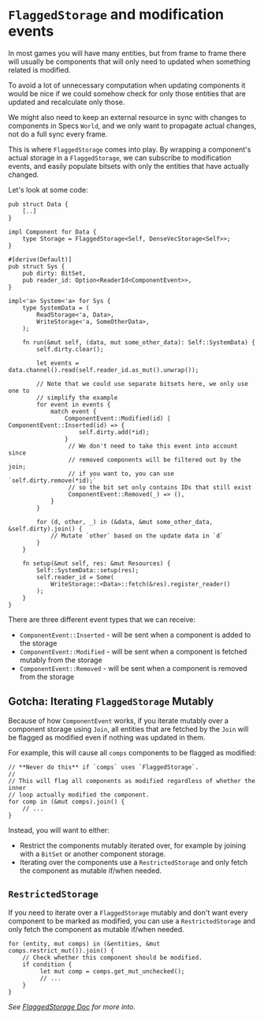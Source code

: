 # `FlaggedStorage` and modification events

In most games you will have many entities, but from frame to frame there will
usually be components that will only need to updated when something related is
modified.

To avoid a lot of unnecessary computation when updating components it
would be nice if we could somehow check for only those entities that are updated
and recalculate only those.

We might also need to keep an external resource in sync with changes to
components in Specs `World`, and we only want to propagate actual changes, not
do a full sync every frame.

This is where `FlaggedStorage` comes into play. By wrapping a component's actual
storage in a `FlaggedStorage`, we can subscribe to modification events, and
easily populate bitsets with only the entities that have actually changed.

Let's look at some code:

```rust,ignore
pub struct Data {
    [..]
}

impl Component for Data {
    type Storage = FlaggedStorage<Self, DenseVecStorage<Self>>;
}

#[derive(Default)]
pub struct Sys {
    pub dirty: BitSet,
    pub reader_id: Option<ReaderId<ComponentEvent>>,
}

impl<'a> System<'a> for Sys {
    type SystemData = (
        ReadStorage<'a, Data>,
        WriteStorage<'a, SomeOtherData>,
    );

    fn run(&mut self, (data, mut some_other_data): Self::SystemData) {
        self.dirty.clear();

        let events = data.channel().read(self.reader_id.as_mut().unwrap());

        // Note that we could use separate bitsets here, we only use one to
        // simplify the example
        for event in events {
            match event {
                ComponentEvent::Modified(id) | ComponentEvent::Inserted(id) => {
                    self.dirty.add(*id);
                }
                 // We don't need to take this event into account since
                 // removed components will be filtered out by the join;
                 // if you want to, you can use `self.dirty.remove(*id);`
                 // so the bit set only contains IDs that still exist
                 ComponentEvent::Removed(_) => (),
            }
        }

        for (d, other, _) in (&data, &mut some_other_data, &self.dirty).join() {
            // Mutate `other` based on the update data in `d`
        }
    }

    fn setup(&mut self, res: &mut Resources) {
        Self::SystemData::setup(res);
        self.reader_id = Some(
            WriteStorage::<Data>::fetch(&res).register_reader()
        );
    }
}
```

There are three different event types that we can receive:

* `ComponentEvent::Inserted` - will be sent when a component is added to the
  storage
* `ComponentEvent::Modified` - will be sent when a component is fetched mutably
  from the storage
* `ComponentEvent::Removed` - will be sent when a component is removed from the
  storage

## Gotcha: Iterating `FlaggedStorage` Mutably

Because of how `ComponentEvent` works, if you iterate mutably over a
component storage using `Join`, all entities that are fetched by the `Join` will
be flagged as modified even if nothing was updated in them.

For example, this will cause all `comps` components to be flagged as modified:

```rust,ignore
// **Never do this** if `comps` uses `FlaggedStorage`.
//
// This will flag all components as modified regardless of whether the inner
// loop actually modified the component.
for comp in (&mut comps).join() {
    // ...
}
```

Instead, you will want to either:

* Restrict the components mutably iterated over, for example by joining with a
  `BitSet` or another component storage.
* Iterating over the components use a `RestrictedStorage` and only fetch the
  component as mutable if/when needed.

## `RestrictedStorage`

If you need to iterate over a `FlaggedStorage` mutably and don't want every
component to be marked as modified, you can use a `RestrictedStorage` and only
fetch the component as mutable if/when needed.

```rust,ignore
for (entity, mut comps) in (&entities, &mut comps.restrict_mut()).join() {
    // Check whether this component should be modified.
    if condition {
         let mut comp = comps.get_mut_unchecked();
         // ...
    }
}
```

_See
[FlaggedStorage Doc](https://docs.rs/specs/latest/specs/struct.FlaggedStorage.html)
for more into._
